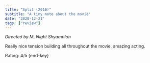 ```yaml
---
title: "Split (2016)"
subtitle: "A tiny note about the movie"
date: "2020-12-21"
tags: ["review"]
---
```


_Directed by M. Night Shyamalan_

Really nice tension building all throughout the movie, amazing acting.

Rating: 4/5 {end-key}
